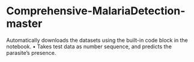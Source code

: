 # Comprehensive-MalariaDetection-master

Automatically downloads the datasets using the built-in code block in the notebook.
•	Takes test data as number sequence, and predicts the parasite’s presence.

